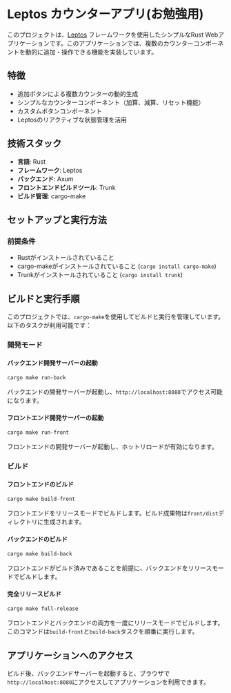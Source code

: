 # Leptos カウンターアプリ(お勉強用)

このプロジェクトは、[Leptos](https://github.com/leptos-rs/leptos) フレームワークを使用したシンプルなRust Webアプリケーションです。このアプリケーションでは、複数のカウンターコンポーネントを動的に追加・操作できる機能を実装しています。

## 特徴

- 追加ボタンによる複数カウンターの動的生成
- シンプルなカウンターコンポーネント（加算、減算、リセット機能）
- カスタムボタンコンポーネント
- Leptosのリアクティブな状態管理を活用

## 技術スタック

- **言語**: Rust
- **フレームワーク**: Leptos
- **バックエンド**: Axum
- **フロントエンドビルドツール**: Trunk
- **ビルド管理**: cargo-make

## セットアップと実行方法

### 前提条件

- Rustがインストールされていること
- cargo-makeがインストールされていること (`cargo install cargo-make`)
- Trunkがインストールされていること (`cargo install trunk`)

## ビルドと実行手順

このプロジェクトでは、`cargo-make`を使用してビルドと実行を管理しています。以下のタスクが利用可能です：

### 開発モード

#### バックエンド開発サーバーの起動

```bash
cargo make run-back
```

バックエンドの開発サーバーが起動し、`http://localhost:8080`でアクセス可能になります。

#### フロントエンド開発サーバーの起動

```bash
cargo make run-front
```

フロントエンドの開発サーバーが起動し、ホットリロードが有効になります。

### ビルド

#### フロントエンドのビルド

```bash
cargo make build-front
```

フロントエンドをリリースモードでビルドします。ビルド成果物は`front/dist`ディレクトリに生成されます。

#### バックエンドのビルド

```bash
cargo make build-back
```

フロントエンドがビルド済みであることを前提に、バックエンドをリリースモードでビルドします。

#### 完全リリースビルド

```bash
cargo make full-release
```

フロントエンドとバックエンドの両方を一度にリリースモードでビルドします。このコマンドは`build-front`と`build-back`タスクを順番に実行します。

## アプリケーションへのアクセス

ビルド後、バックエンドサーバーを起動すると、ブラウザで`http://localhost:8080`にアクセスしてアプリケーションを利用できます。
